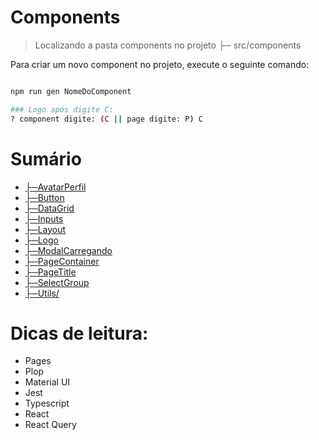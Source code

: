 # Components

> Localizando a pasta components no projeto ├─ src/components

Para criar um novo component no projeto, execute o seguinte comando:


```bash

npm run gen NomeDoComponent

### Logo após digite C:
? component digite: (C || page digite: P) C

```


# Sumário

- [├─AvatarPerfil](https://github.com/rmelo-unica/dock/blob/main/Components/AvatarPerfil.md)
- [├─Button](https://github.com/rmelo-unica/dock/blob/main/Components/Button.md)
- [├─DataGrid](https://github.com/rmelo-unica/dock/blob/main/Components/DataGrid.md)
- [├─Inputs](https://github.com/rmelo-unica/dock/blob/main/Components/Inputs.md)
- [├─Layout](https://github.com/rmelo-unica/dock/blob/main/Components/Layout.md)
- [├─Logo](https://github.com/rmelo-unica/dock/blob/main/Components/Logo.md)
- [├─ModalCarregando](https://github.com/rmelo-unica/dock/blob/main/Components/ModalCarregando.md)
- [├─PageContainer](https://github.com/rmelo-unica/dock/blob/main/Components/PageContainer.md)
- [├─PageTitle](https://github.com/rmelo-unica/dock/blob/main/Components/PageTitle.md)
- [├─SelectGroup](https://github.com/rmelo-unica/dock/blob/main/Components/SelectGroup.md)
- [├─Utils/](https://github.com/rmelo-unica/dock/blob/main/Components/Utils.md) 
 
 
# Dicas de leitura:
- Pages
- Plop
- Material UI
- Jest
- Typescript
- React
- React Query







 









